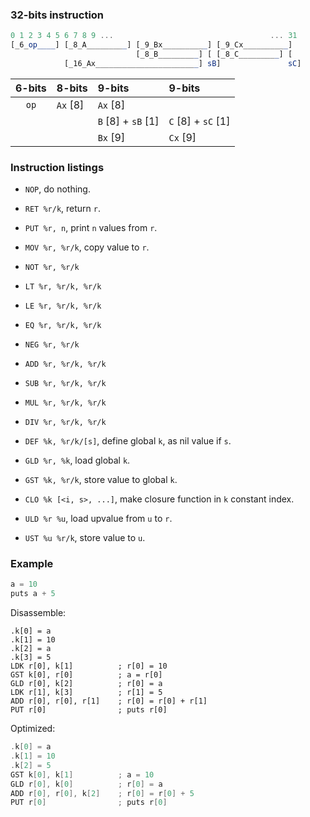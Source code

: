 ### 32-bits instruction

```elm
0 1 2 3 4 5 6 7 8 9 ...                                   ... 31
[_6_op____] [_8_A_________] [_9_Bx__________] [_9_Cx__________]
                            [_8_B_________] [ [_8_C_________] [
            [_16_Ax_______________________] sB]               sC]
```

| 6-bits | 8-bits | 9-bits | 9-bits
|:------:|:------ |:------ |:------
|`op`    |`Ax` [8]|`Ax` [8]|
| | |`B`  [8] + `sB` [1]|`C`  [8] + `sC` [1]
| | |`Bx` [9]|`Cx` [9]

### Instruction listings

- `NOP`, do nothing.

- `RET %r/k`, return `r`.

- `PUT %r, n`, print `n` values from `r`.

- `MOV %r, %r/k`, copy value to `r`.

- `NOT %r, %r/k`
- `LT %r, %r/k, %r/k`
- `LE %r, %r/k, %r/k`
- `EQ %r, %r/k, %r/k`

- `NEG %r, %r/k`
- `ADD %r, %r/k, %r/k`
- `SUB %r, %r/k, %r/k`
- `MUL %r, %r/k, %r/k`
- `DIV %r, %r/k, %r/k`

- `DEF %k, %r/k/[s]`, define global `k`, as nil value if `s`.
- `GLD %r, %k`, load global `k`.
- `GST %k, %r/k`, store value to global `k`.

- `CLO %k [<i, s>, ...]`, make closure function in `k` constant index.
- `ULD %r %u`, load upvalue from `u` to `r`.
- `UST %u %r/k`, store value to `u`.

### Example

```go
a = 10
puts a + 5
```

Disassemble:

```
.k[0] = a
.k[1] = 10
.k[2] = a
.k[3] = 5
LDK r[0], k[1]          ; r[0] = 10
GST k[0], r[0]          ; a = r[0]
GLD r[0], k[2]          ; r[0] = a
LDK r[1], k[3]          ; r[1] = 5
ADD r[0], r[0], r[1]    ; r[0] = r[0] + r[1]
PUT r[0]                ; puts r[0]
```

Optimized:

```c
.k[0] = a
.k[1] = 10
.k[2] = 5
GST k[0], k[1]          ; a = 10
GLD r[0], k[0]          ; r[0] = a
ADD r[0], r[0], k[2]    ; r[0] = r[0] + 5
PUT r[0]                ; puts r[0]
```
